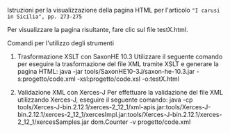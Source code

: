 Istruzioni per la visualizzazione della pagina HTML per l'articolo ```"I carusi in Sicilia", pp. 273-275```

Per visualizzare la pagina risultante, fare clic sul file testX.html.

Comandi per l'utilizzo degli strumenti

1. Trasformazione XSLT con SaxonHE 10.3
Utilizzare il seguente comando per eseguire la trasformazione del file XML tramite XSLT e generare la pagina HTML: java -jar tools/SaxonHE10-3J/saxon-he-10.3.jar -s:progetto/code.xml -xsl:progetto/code.xsl -o:testX.html

2. Validazione XML con Xerces-J
Per effettuare la validazione del file XML utilizzando Xerces-J, eseguire il seguente comando: java -cp tools/Xerces-J-bin.2.12.1/xerces-2_12_1/xml-apis.jar:tools/Xerces-J-bin.2.12.1/xerces-2_12_1/xercesImpl.jar:tools/Xerces-J-bin.2.12.1/xerces-2_12_1/xercesSamples.jar dom.Counter -v progetto/code.xml
